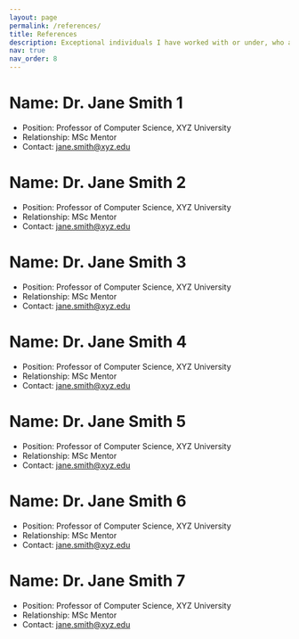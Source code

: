 ```yaml
---
layout: page
permalink: /references/
title: References
description: Exceptional individuals I have worked with or under, who are kindly willing to provide feedback upon request.
nav: true
nav_order: 8
---
```

# Name: Dr. Jane Smith 1
- Position: Professor of Computer Science, XYZ University
- Relationship: MSc Mentor
- Contact: jane.smith@xyz.edu

# Name: Dr. Jane Smith 2
- Position: Professor of Computer Science, XYZ University
- Relationship: MSc Mentor
- Contact: jane.smith@xyz.edu

# Name: Dr. Jane Smith 3
- Position: Professor of Computer Science, XYZ University
- Relationship: MSc Mentor
- Contact: jane.smith@xyz.edu

# Name: Dr. Jane Smith 4
- Position: Professor of Computer Science, XYZ University
- Relationship: MSc Mentor
- Contact: jane.smith@xyz.edu

# Name: Dr. Jane Smith 5
- Position: Professor of Computer Science, XYZ University
- Relationship: MSc Mentor
- Contact: jane.smith@xyz.edu

# Name: Dr. Jane Smith 6
- Position: Professor of Computer Science, XYZ University
- Relationship: MSc Mentor
- Contact: jane.smith@xyz.edu

# Name: Dr. Jane Smith 7
- Position: Professor of Computer Science, XYZ University
- Relationship: MSc Mentor
- Contact: jane.smith@xyz.edu